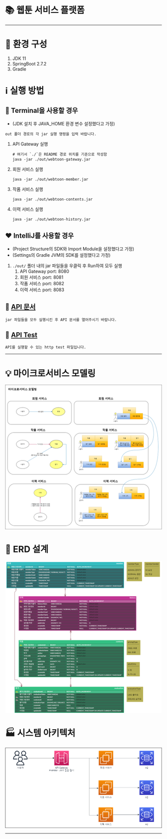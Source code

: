 # 📚 웹툰 서비스 플랫폼

---

# 🔧 환경 구성

1. JDK 11
2. SpringBoot 2.7.2
3. Gradle

# ℹ️ 실행 방법

## 💜 Terminal을 사용할 경우
- (JDK 설치 후 JAVA_HOME 환경 변수 설정했다고 가정)

`out 폴더 경로의 각 jar 실행 명령을 입력 바랍니다.`

1. API Gateway 실행
    ```shell
    # 여기서 `./`은 README 경로 위치를 기준으로 작성함
    java -jar ./out/webtoon-gateway.jar
    ```
2. 회원 서비스 실행
    ```shell
    java -jar ./out/webtoon-member.jar
    ```
3. 작품 서비스 실행
    ```shell
    java -jar ./out/webtoon-contents.jar
    ```
4. 이력 서비스 실행
    ```shell
    java -jar ./out/webtoon-history.jar
    ```

## ❤️ IntelliJ를 사용할 경우
- (Project Structure의 SDK와 Import Module을 설정했다고 가정)
- (Settings의 Gradle JVM의 SDK를 설정했다고 가정)

1. `./out/` 폴더 내의 jar 파일들을 우클릭 후 Run하여 모두 실행
   1. API Gateway port: 8080
   2. 회원 서비스 port: 8081
   3. 작품 서비스 port: 8082
   4. 이력 서비스 port: 8083

## 📰 [API 문서](http://localhost:8080/docs/index.html)

`jar 파일들을 모두 실행시킨 후 API 문서를 열어주시기 바랍니다.`

## 🔑 [API Test](./http-test/api.http)

`API를 실행할 수 있는 http test 파일입니다.`

---

# 💡 마이크로서비스 모델링

![마이크로서비스 모델링](./public/webtoon-domain-model.png)

# 💠 ERD 설계

![ERD 설계](./public/webtoon-erd.png)

# 🏭 시스템 아키텍처

![시스템 아키텍처](./public/webtoon-system-architecture.png)

---

